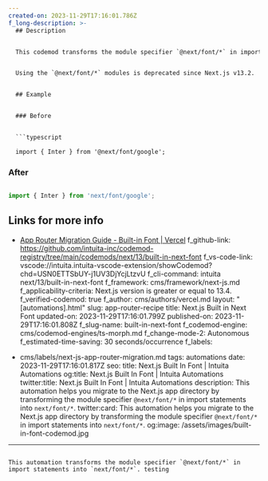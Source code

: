 ```yaml
---
created-on: 2023-11-29T17:16:01.786Z
f_long-description: >-
  ## Description


  This codemod transforms the module specifier `@next/font/*` in import statements into `next/font/*`.


  Using the `@next/font/*` modules is deprecated since Next.js v13.2.


  ## Example


  ### Before


  ```typescript

  import { Inter } from '@next/font/google';

  ```


  ### After


  ```typescript

  import { Inter } from 'next/font/google';

  ```


  ## Links for more info


  * [App Router Migration Guide - Built-in Font | Vercel](https://nextjs.org/docs/pages/building-your-application/upgrading/codemods#use-built-in-font)
f_github-link: https://github.com/intuita-inc/codemod-registry/tree/main/codemods/next/13/built-in-next-font
f_vs-code-link: vscode://intuita.intuita-vscode-extension/showCodemod?chd=USN0ETTSbUY-j1UV3DjYcjLtzvU
f_cli-command: intuita next/13/built-in-next-font
f_framework: cms/framework/next-js.md
f_applicability-criteria: Next.js version is greater or equal to 13.4.
f_verified-codemod: true
f_author: cms/authors/vercel.md
layout: "[automations].html"
slug: app-router-recipe
title: Next.js Built in Next Font
updated-on: 2023-11-29T17:16:01.799Z
published-on: 2023-11-29T17:16:01.808Z
f_slug-name: built-in-next-font
f_codemod-engine: cms/codemod-engines/ts-morph.md
f_change-mode-2: Autonomous
f_estimated-time-saving: 30 seconds/occurrence
f_labels:
  - cms/labels/next-js-app-router-migration.md
tags: automations
date: 2023-11-29T17:16:01.817Z
seo:
  title: Next.js Built In Font | Intuita Automations
  og:title: Next.js Built In Font | Intuita Automations
  twitter:title: Next.js Built In Font | Intuita Automations
  description: This automation helps you migrate to the Next.js app directory by
    transforming the module specifier `@next/font/*` in import statements into
    `next/font/*`.
  twitter:card: This automation helps you migrate to the Next.js app directory by
    transforming the module specifier `@next/font/*` in import statements into
    `next/font/*`.
  og:image: /assets/images/built-in-font-codemod.jpg
---
```

This automation transforms the module specifier `@next/font/*` in import statements into `next/font/*`. testing